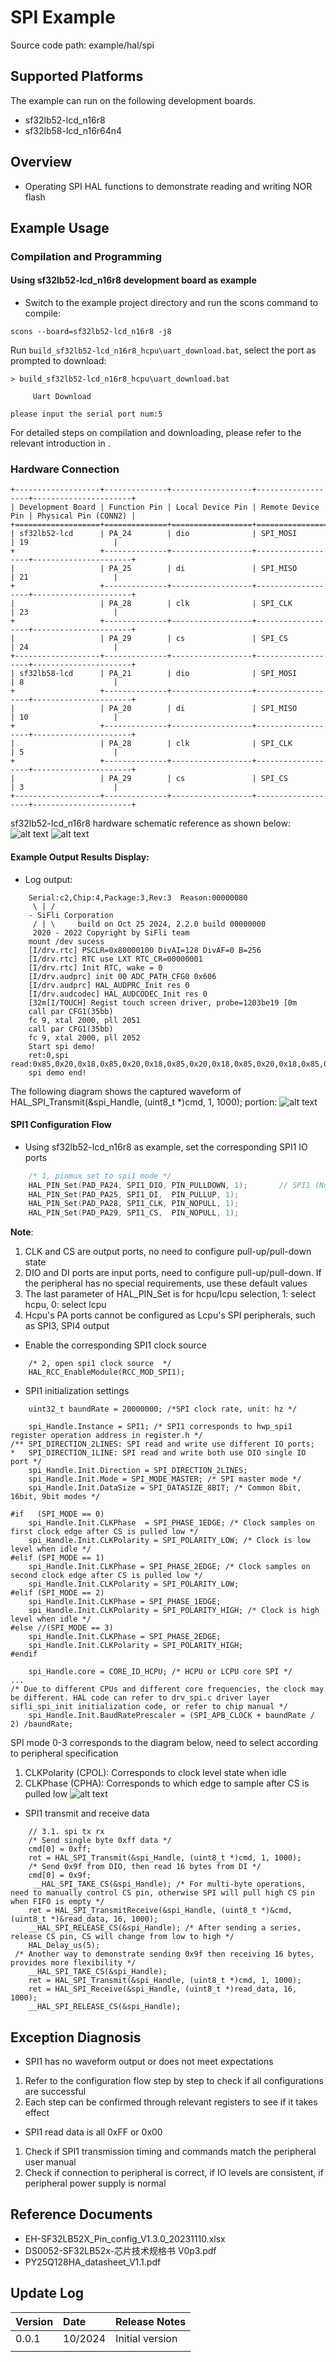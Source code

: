 # SPI Example
Source code path: example/hal/spi
## Supported Platforms
The example can run on the following development boards.
* sf32lb52-lcd_n16r8
* sf32lb58-lcd_n16r64n4

## Overview
* Operating SPI HAL functions to demonstrate reading and writing NOR flash

## Example Usage
### Compilation and Programming
#### Using sf32lb52-lcd_n16r8 development board as example
* Switch to the example project directory and run the scons command to compile:
```
scons --board=sf32lb52-lcd_n16r8 -j8
```
Run `build_sf32lb52-lcd_n16r8_hcpu\uart_download.bat`, select the port as prompted to download:
```
> build_sf32lb52-lcd_n16r8_hcpu\uart_download.bat

     Uart Download

please input the serial port num:5
```
For detailed steps on compilation and downloading, please refer to the relevant introduction in [](/quickstart/get-started.md).
### Hardware Connection

```{eval-rst}
+-------------------+--------------+------------------+-------------------+----------------------+
| Development Board | Function Pin | Local Device Pin | Remote Device Pin | Physical Pin (CONN2) |
+===================+==============+==================+===================+======================+
| sf32lb52-lcd      | PA_24        | dio              | SPI_MOSI          | 19                   |
+                   +--------------+------------------+-------------------+----------------------+
|                   | PA_25        | di               | SPI_MISO          | 21                   |
+                   +--------------+------------------+-------------------+----------------------+
|                   | PA_28        | clk              | SPI_CLK           | 23                   |
+                   +--------------+------------------+-------------------+----------------------+
|                   | PA_29        | cs               | SPI_CS            | 24                   |
+-------------------+--------------+------------------+-------------------+----------------------+
| sf32lb58-lcd      | PA_21        | dio              | SPI_MOSI          | 8                    |
+                   +--------------+------------------+-------------------+----------------------+
|                   | PA_20        | di               | SPI_MISO          | 10                   |
+                   +--------------+------------------+-------------------+----------------------+
|                   | PA_28        | clk              | SPI_CLK           | 5                    |
+                   +--------------+------------------+-------------------+----------------------+
|                   | PA_29        | cs               | SPI_CS            | 3                    |
+-------------------+--------------+------------------+-------------------+----------------------+
```

      
sf32lb52-lcd_n16r8 hardware schematic reference as shown below:
![alt text](assets/52-DevKit-lcd-V1.0.png)
![alt text](assets/nor_flash.png)
#### Example Output Results Display:
* Log output:
```
    Serial:c2,Chip:4,Package:3,Rev:3  Reason:00000080
     \ | /
    - SiFli Corporation
     / | \     build on Oct 25 2024, 2.2.0 build 00000000
     2020 - 2022 Copyright by SiFli team
    mount /dev sucess
    [I/drv.rtc] PSCLR=0x80000100 DivAI=128 DivAF=0 B=256
    [I/drv.rtc] RTC use LXT RTC_CR=00000001
    [I/drv.rtc] Init RTC, wake = 0
    [I/drv.audprc] init 00 ADC_PATH_CFG0 0x606
    [I/drv.audprc] HAL_AUDPRC_Init res 0
    [I/drv.audcodec] HAL_AUDCODEC_Init res 0
    [32m[I/TOUCH] Regist touch screen driver, probe=1203be19 [0m
    call par CFG1(35bb)
    fc 9, xtal 2000, pll 2051
    call par CFG1(35bb)
    fc 9, xtal 2000, pll 2052
    Start spi demo!
    ret:0,spi read:0x85,0x20,0x18,0x85,0x20,0x18,0x85,0x20,0x18,0x85,0x20,0x18,0x85,0x20,0x18,0x85,
    spi demo end!
```
The following diagram shows the captured waveform of HAL_SPI_Transmit(&spi_Handle, (uint8_t *)cmd, 1, 1000); portion:
![alt text](assets/read.png)

#### SPI1 Configuration Flow

* Using sf32lb52-lcd_n16r8 as example, set the corresponding SPI1 IO ports
```c
    /* 1, pinmux set to spi1 mode */
    HAL_PIN_Set(PAD_PA24, SPI1_DIO, PIN_PULLDOWN, 1);       // SPI1 (Nor flash)
    HAL_PIN_Set(PAD_PA25, SPI1_DI,  PIN_PULLUP, 1);
    HAL_PIN_Set(PAD_PA28, SPI1_CLK, PIN_NOPULL, 1);
    HAL_PIN_Set(PAD_PA29, SPI1_CS,  PIN_NOPULL, 1);
```
**Note**: 
1. CLK and CS are output ports, no need to configure pull-up/pull-down state
2. DIO and DI ports are input ports, need to configure pull-up/pull-down. If the peripheral has no special requirements, use these default values
3. The last parameter of HAL_PIN_Set is for hcpu/lcpu selection, 1: select hcpu, 0: select lcpu 
4. Hcpu's PA ports cannot be configured as Lcpu's SPI peripherals, such as SPI3, SPI4 output
* Enable the corresponding SPI1 clock source
```
    /* 2, open spi1 clock source  */
    HAL_RCC_EnableModule(RCC_MOD_SPI1);
```
* SPI1 initialization settings
```
    uint32_t baundRate = 20000000; /*SPI clock rate, unit: hz */

    spi_Handle.Instance = SPI1; /* SPI1 corresponds to hwp_spi1 register operation address in register.h */
/** SPI_DIRECTION_2LINES: SPI read and write use different IO ports;
*   SPI_DIRECTION_1LINE: SPI read and write both use DIO single IO port */
    spi_Handle.Init.Direction = SPI_DIRECTION_2LINES; 
    spi_Handle.Init.Mode = SPI_MODE_MASTER; /* SPI master mode */
    spi_Handle.Init.DataSize = SPI_DATASIZE_8BIT; /* Common 8bit, 16bit, 9bit modes */
    
#if   (SPI_MODE == 0)
    spi_Handle.Init.CLKPhase  = SPI_PHASE_1EDGE; /* Clock samples on first clock edge after CS is pulled low */
    spi_Handle.Init.CLKPolarity = SPI_POLARITY_LOW; /* Clock is low level when idle */
#elif (SPI_MODE == 1)
    spi_Handle.Init.CLKPhase = SPI_PHASE_2EDGE; /* Clock samples on second clock edge after CS is pulled low */
    spi_Handle.Init.CLKPolarity = SPI_POLARITY_LOW;
#elif (SPI_MODE == 2)
    spi_Handle.Init.CLKPhase = SPI_PHASE_1EDGE;
    spi_Handle.Init.CLKPolarity = SPI_POLARITY_HIGH; /* Clock is high level when idle */
#else //(SPI_MODE == 3)
    spi_Handle.Init.CLKPhase = SPI_PHASE_2EDGE;
    spi_Handle.Init.CLKPolarity = SPI_POLARITY_HIGH;
#endif

    spi_Handle.core = CORE_ID_HCPU; /* HCPU or LCPU core SPI */
...
/* Due to different CPUs and different core frequencies, the clock may be different. HAL code can refer to drv_spi.c driver layer sifli_spi_init initialization code, or refer to chip manual */
    spi_Handle.Init.BaudRatePrescaler = (SPI_APB_CLOCK + baundRate / 2) /baundRate;

```
SPI mode 0-3 corresponds to the diagram below, need to select according to peripheral specification
1. CLKPolarity (CPOL): Corresponds to clock level state when idle
2. CLKPhase (CPHA): Corresponds to which edge to sample after CS is pulled low
![alt text](assets/spi_mode.png)
* SPI1 transmit and receive data
```
    // 3.1. spi tx rx
    /* Send single byte 0xff data */
    cmd[0] = 0xff;
    ret = HAL_SPI_Transmit(&spi_Handle, (uint8_t *)cmd, 1, 1000);
    /* Send 0x9f from DIO, then read 16 bytes from DI */
    cmd[0] = 0x9f;
     __HAL_SPI_TAKE_CS(&spi_Handle); /* For multi-byte operations, need to manually control CS pin, otherwise SPI will pull high CS pin when FIFO is empty */
    ret = HAL_SPI_TransmitReceive(&spi_Handle, (uint8_t *)&cmd, (uint8_t *)&read_data, 16, 1000);
    __HAL_SPI_RELEASE_CS(&spi_Handle); /* After sending a series, release CS pin, CS will change from low to high */
    HAL_Delay_us(5);
 /* Another way to demonstrate sending 0x9f then receiving 16 bytes, provides more flexibility */   
    __HAL_SPI_TAKE_CS(&spi_Handle);
    ret = HAL_SPI_Transmit(&spi_Handle, (uint8_t *)cmd, 1, 1000);
    ret = HAL_SPI_Receive(&spi_Handle, (uint8_t *)read_data, 16, 1000);
    __HAL_SPI_RELEASE_CS(&spi_Handle);
```
## Exception Diagnosis
* SPI1 has no waveform output or does not meet expectations
1. Refer to the configuration flow step by step to check if all configurations are successful
2. Each step can be confirmed through relevant registers to see if it takes effect
* SPI1 read data is all 0xFF or 0x00
1. Check if SPI1 transmission timing and commands match the peripheral user manual
2. Check if connection to peripheral is correct, if IO levels are consistent, if peripheral power supply is normal


## Reference Documents
* EH-SF32LB52X_Pin_config_V1.3.0_20231110.xlsx
* DS0052-SF32LB52x-芯片技术规格书 V0p3.pdf
* PY25Q128HA_datasheet_V1.1.pdf

## Update Log
|Version |Date   |Release Notes |
|:---|:---|:---|
|0.0.1 |10/2024 |Initial version |
| | | |